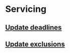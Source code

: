 # Servicing
## [Update deadlines](update-deadlines.md)
## [Update exclusions](update-exclusions.md)
